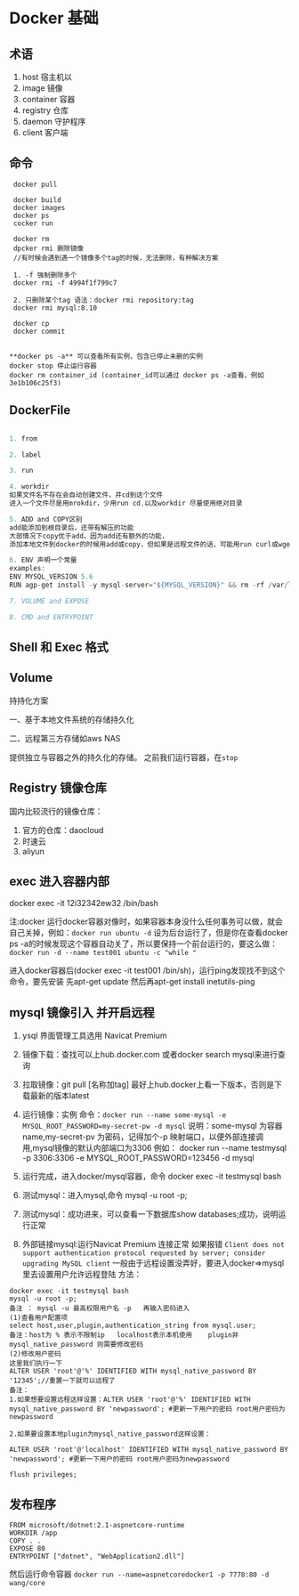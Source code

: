 # Docker 基础

## 术语

1. host 宿主机以
2. image 镜像
3. container 容器
4. registry 仓库
5. daemon 守护程序
6. client 客户端


## 命令

``` dos
 docker pull

 docker build
 docker images
 docker ps
 cocker run

 docker rm
 dpcker rmi 删除镜像
 //有时候会遇到遇一个镜像多个tag的时候，无法删除，有种解决方案

 1. -f 强制删除多个
 docker rmi -f 4994f1f799c7

 2. 只删除某个tag 语法：docker rmi repository:tag
 docker rmi mysql:8.10

 docker cp
 docker commit


```

``` dos
**docker ps -a** 可以查看所有实例，包含已停止未删的实例
docker stop 停止运行容器
docker rm container_id (container_id可以通过 docker ps -a查看，例如3e1b106c25f3)
```
## DockerFile

```cs

1. from

2. label

3. run

4. workdir
如果文件名不存在会自动创建文件，并cd到这个文件
进入一个文件尽是用mrokdir，少用run cd,以及workdir 尽量使用绝对目录

5. ADD and COPY区别
add能添加到根目录后，还带有解压的功能
大部情况下copy优于add，因为add还有额外的功能，
添加本地文件到docker的时候用add或copy，但如果是远程文件的话，可能用run curl或wget

6. ENV 声明一个常量
examples:
ENV MYSQL_VERSION 5.6
RUN agp-get install -y mysql-server="${MYSQL_VERSION}" && rm -rf /var/lib/apt/list/*

7. VOLUME and EXPOSE

8. CMD and ENTRYPOINT

```
## Shell 和 Exec 格式

## Volume

持持化方案

一、基于本地文件系统的存储持久化




二、远程第三方存储如aws NAS

提供独立与容器之外的持久化的存储。
之前我们运行容器，在`stop`


## Registry 镜像仓库
国内比较流行的镜像仓库：

1. 官方的仓库：daocloud
2. 时速云
3. aliyun

## exec 进入容器内部
docker exec -it 12i32342ew32 /bin/bash

注:docker 运行docker容器对像时，如果容器本身没什么任何事务可以做，就会自己关掉，例如：`docker run ubuntu -d` 设为后台运行了，但是你在查看docker ps -a的时候发现这个容器自动关了，所以要保持一个前台运行的，要这么做：
`docker run -d --name test001 ubuntu -c "while "`

进入docker容器后(docker exec -it test001 /bin/sh)，运行ping发现找不到这个命令，要先安装
先apt-get update 然后再apt-get install inetutils-ping

## mysql 镜像引入 并开启远程

1. ysql 界面管理工具选用 Navicat Premium

2. 镜像下载：查找可以上hub.docker.com 或者docker search mysql来进行查询

3. 拉取镜像：git pull [名称加tag] 最好上hub.docker上看一下版本，否则是下载最新的版本latest

4. 运行镜像：实例 命令：`docker run --name some-mysql -e MYSQL_ROOT_PASSWORD=my-secret-pw -d mysql`
说明：some-mysql 为容器name,my-secret-pv 为密码，记得加个-p 映射端口，以便外部连接调用,mysql镜像的默认内部端口为3306
例如：
docker run --name testmysql -p 3306:3306 -e MYSQL_ROOT_PASSWORD=123456 -d mysql

5. 运行完成，进入docker/mysql容器，命令 docker exec -it testmysql bash

6. 测试mysql：进入mysql,命令 mysql -u root -p;

7. 测试mysql：成功进来，可以查看一下数据库show databases;成功，说明运行正常

8. 外部链接mysql:运行Navicat Premium 连接正常
如果报错 `Client does not support authentication protocol requested by server; consider upgrading MySQL client`
一般由于远程设置没弄好，要进入docker=>mysql里去设置用户允许远程登陆
方法：

```dos
docker exec -it testmysql bash
mysql -u root -p;
备注 ： mysql -u 最高权限用户名 -p   再输入密码进入
(1)查看用户配置项
select host,user,plugin,authentication_string from mysql.user;
备注：host为 % 表示不限制ip   localhost表示本机使用    plugin非mysql_native_password 则需要修改密码
(2)修改用户密码
这里我们执行一下
ALTER USER 'root'@'%' IDENTIFIED WITH mysql_native_password BY '12345';//重置一下就可以远程了
备注：
1.如果想要设置远程这样设置：ALTER USER 'root'@'%' IDENTIFIED WITH mysql_native_password BY 'newpassword'; #更新一下用户的密码 root用户密码为newpassword

2.如果要设置本地plugin为mysql_native_password这样设置：

ALTER USER 'root'@'localhost' IDENTIFIED WITH mysql_native_password BY 'newpassword'; #更新一下用户的密码 root用户密码为newpassword

flush privileges;
```

## 发布程序

```dos
FROM microsoft/dotnet:2.1-aspnetcore-runtime
WORKDIR /app
COPY . .
EXPOSE 80
ENTRYPOINT ["dotnet", "WebApplication2.dll"]
```
然后运行命令容器 `docker run --name=aspnetcoredocker1 -p 7778:80 -d  wang/core`